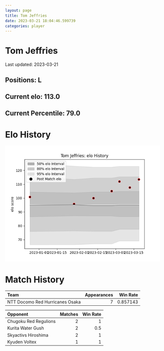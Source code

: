 ```yaml
---  
layout: page  
title: Tom Jeffries  
date: 2023-03-21 18:04:46.599739  
categories: player  
---
```

# Tom Jeffries


Last updated: 2023-03-21
## Positions: L

## Current elo: 113.0

## Current Percentile: 79.0

# Elo History


![elo history](history_TomJeffries.png)
# Match History


| Team                            |   Appearances |   Win Rate |
|:--------------------------------|--------------:|-----------:|
| NTT Docomo Red Hurricanes Osaka |             7 |   0.857143 |

| Opponent              |   Matches |   Win Rate |
|:----------------------|----------:|-----------:|
| Chugoku Red Regulions |         2 |        1   |
| Kurita Water Gush     |         2 |        0.5 |
| Skyactivs Hiroshima   |         2 |        1   |
| Kyuden Voltex         |         1 |        1   |